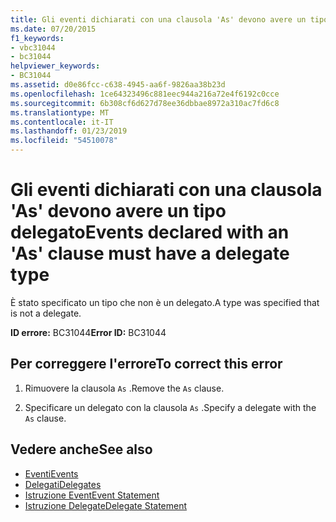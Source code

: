 ```yaml
---
title: Gli eventi dichiarati con una clausola 'As' devono avere un tipo delegato
ms.date: 07/20/2015
f1_keywords:
- vbc31044
- bc31044
helpviewer_keywords:
- BC31044
ms.assetid: d0e86fcc-c638-4945-aa6f-9826aa38b23d
ms.openlocfilehash: 1ce64323496c881eec944a216a72e4f6192c0cce
ms.sourcegitcommit: 6b308cf6d627d78ee36dbbae8972a310ac7fd6c8
ms.translationtype: MT
ms.contentlocale: it-IT
ms.lasthandoff: 01/23/2019
ms.locfileid: "54510078"
---
```

# <a name="events-declared-with-an-as-clause-must-have-a-delegate-type"></a><span data-ttu-id="b104b-102">Gli eventi dichiarati con una clausola 'As' devono avere un tipo delegato</span><span class="sxs-lookup"><span data-stu-id="b104b-102">Events declared with an 'As' clause must have a delegate type</span></span>
<span data-ttu-id="b104b-103">È stato specificato un tipo che non è un delegato.</span><span class="sxs-lookup"><span data-stu-id="b104b-103">A type was specified that is not a delegate.</span></span>  
  
 <span data-ttu-id="b104b-104">**ID errore:** BC31044</span><span class="sxs-lookup"><span data-stu-id="b104b-104">**Error ID:** BC31044</span></span>  
  
## <a name="to-correct-this-error"></a><span data-ttu-id="b104b-105">Per correggere l'errore</span><span class="sxs-lookup"><span data-stu-id="b104b-105">To correct this error</span></span>  
  
1.  <span data-ttu-id="b104b-106">Rimuovere la clausola `As` .</span><span class="sxs-lookup"><span data-stu-id="b104b-106">Remove the `As` clause.</span></span>  
  
2.  <span data-ttu-id="b104b-107">Specificare un delegato con la clausola `As` .</span><span class="sxs-lookup"><span data-stu-id="b104b-107">Specify a delegate with the `As` clause.</span></span>  
  
## <a name="see-also"></a><span data-ttu-id="b104b-108">Vedere anche</span><span class="sxs-lookup"><span data-stu-id="b104b-108">See also</span></span>
- [<span data-ttu-id="b104b-109">Eventi</span><span class="sxs-lookup"><span data-stu-id="b104b-109">Events</span></span>](../../visual-basic/programming-guide/language-features/events/index.md)
- [<span data-ttu-id="b104b-110">Delegati</span><span class="sxs-lookup"><span data-stu-id="b104b-110">Delegates</span></span>](../../visual-basic/programming-guide/language-features/delegates/index.md)
- [<span data-ttu-id="b104b-111">Istruzione Event</span><span class="sxs-lookup"><span data-stu-id="b104b-111">Event Statement</span></span>](../../visual-basic/language-reference/statements/event-statement.md)
- [<span data-ttu-id="b104b-112">Istruzione Delegate</span><span class="sxs-lookup"><span data-stu-id="b104b-112">Delegate Statement</span></span>](../../visual-basic/language-reference/statements/delegate-statement.md)
